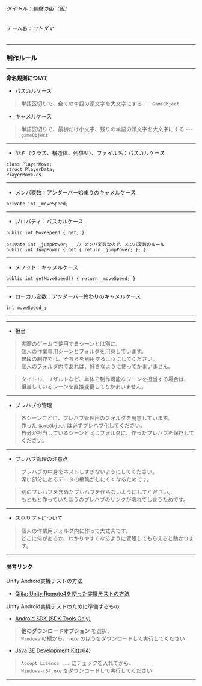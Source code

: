 
###### タイトル：魍魎の街（仮）
###### チーム名：コトダマ

---
### 制作ルール

---
**命名規則について**
- パスカルケース
> 単語区切りで、全ての単語の頭文字を大文字にする --- `GameObject`

- キャメルケース
> 単語区切りで、最初だけ小文字、残りの単語の頭文字を大文字にする --- `gameObject`

---
- 型名（クラス、構造体、列挙型）、ファイル名：パスカルケース
~~~
class PlayerMove;
struct PlayerData;
PlayerMove.cs
~~~

---
- メンバ変数：アンダーバー始まりのキャメルケース
~~~
private int _moveSpeed;
~~~

---
- プロパティ：パスカルケース
~~~
public int MoveSpeed { get; }

private int _jumpPower;   // メンバ変数なので、メンバ変数のルール
public int JumpPower { get { return _jumpPower; }; }
~~~

---
- メソッド：キャメルケース
~~~
public int getMoveSpeed() { return _moveSpeed; }
~~~

---
- ローカル変数：アンダーバー終わりのキャメルケース
~~~
int moveSpeed_;
~~~

---
---
- 担当

> 実際のゲームで使用するシーンとは別に、  
> 個人の作業専用シーンとフォルダを用意しています。  
> 普段の制作では、そちらを利用するようにしてください。  
> 個人のフォルダ内であれば、好きなように使ってかまいません。

> タイトル、リザルトなど、単体で制作可能なシーンを担当する場合は、  
> 担当しているシーンを直接変更してもかまいません。

---
- プレハブの管理

> 各シーンごとに、プレハブ管理用のフォルダを用意しています。  
> 作った `GameObject` は必ずプレハブ化してください。  
> 自分が担当しているシーンと同じフォルダに、作ったプレハブを保存してください。

---
- プレハブ管理の注意点

> プレハブの中身をネストしすぎないようにしてください。  
> 深い部分にあるデータの編集がしにくくなるためです。  

> 別のプレハブを含めたプレハブを作らないようにしてください。  
> もともと作っていたほうのプレハブのリンクが壊れてしまうためです。

---
- スクリプトについて

> 個人の作業用フォルダ内に作って大丈夫です。  
> どこに何があるか、わかりやすくなるように管理してもらえると助かります。

---
#### 参考リンク

Unity  Android実機テストの方法
- [Qiita: Unity Remote4を使った実機テストの方法][Link_qiita]

Unity  Android実機テストのために準備するもの
- [Android SDK (SDK Tools Only)][Link_AndroidSDK]  
> **他のダウンロードオプション** を選択、  
> `Windows` の欄から、`.exe` のほうをダウンロードして実行してください

- [Java SE Development Kit(x64)][Link_JDK]  
> `Accept Lisence ...` にチェックを入れてから、  
> `Windows-x64.exe` をダウンロードして実行してください

---

[Link_qiita]: http://qiita.com/cabbage/items/783142ba7d75f32299ad
[Link_AndroidSDK]: http://developer.android.com/intl/ja/sdk/index.html
[Link_JDK]: http://www.oracle.com/technetwork/java/javase/downloads/jdk8-downloads-2133151.html

